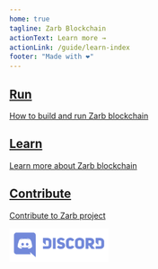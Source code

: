 ```yaml
---
home: true
tagline: Zarb Blockchain
actionText: Learn more →
actionLink: /guide/learn-index
footer: "Made with ❤️"
---
```


<div style="text-align: center">
  <Bit/>
</div>

<div class="features">
  <div class="feature">
    <a href="guide/run-index/">
      <h2>Run</h2>
      <p>How to build and run Zarb blockchain</p>
    </a>
  </div>

  <div class="feature">
    <a href="guide/learn-index/">
      <h2>Learn</h2>
      <p>Learn more about Zarb blockchain</p>
    </a>
  </div>
  <div class="feature">
    <a href="https://github.com/zarbchain/">
      <h2>Contribute</h2>
      <p>Contribute to Zarb project</p>
    </a>
  </div>
</div>

<div class="discord">
  <a href="https://discord.gg/zPqWqV85ch" target="_blank"><img height=60 src="./assets/images/Discord-Logo+Wordmark-Color.svg" /></a>
</div>

<br>
